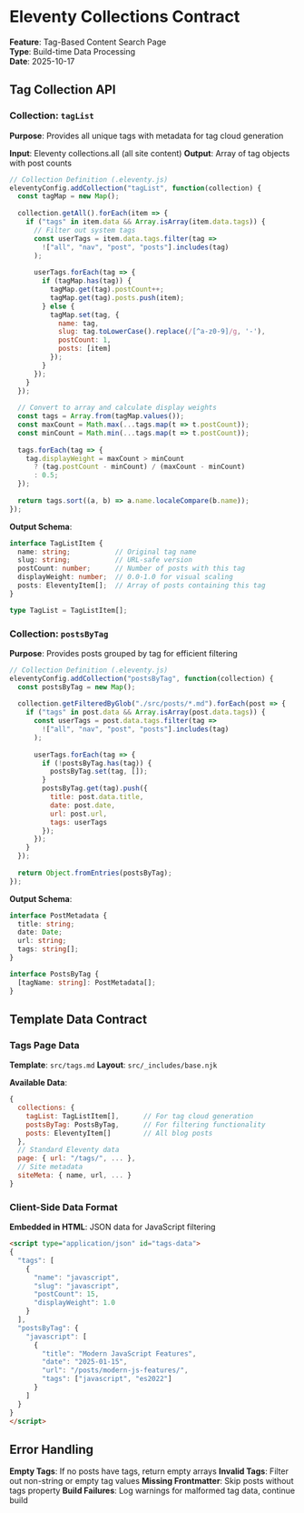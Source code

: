 # Eleventy Collections Contract

**Feature**: Tag-Based Content Search Page  
**Type**: Build-time Data Processing  
**Date**: 2025-10-17

## Tag Collection API

### Collection: `tagList`

**Purpose**: Provides all unique tags with metadata for tag cloud generation

**Input**: Eleventy collections.all (all site content)
**Output**: Array of tag objects with post counts

```javascript
// Collection Definition (.eleventy.js)
eleventyConfig.addCollection("tagList", function(collection) {
  const tagMap = new Map();
  
  collection.getAll().forEach(item => {
    if ("tags" in item.data && Array.isArray(item.data.tags)) {
      // Filter out system tags
      const userTags = item.data.tags.filter(tag => 
        !["all", "nav", "post", "posts"].includes(tag)
      );
      
      userTags.forEach(tag => {
        if (tagMap.has(tag)) {
          tagMap.get(tag).postCount++;
          tagMap.get(tag).posts.push(item);
        } else {
          tagMap.set(tag, {
            name: tag,
            slug: tag.toLowerCase().replace(/[^a-z0-9]/g, '-'),
            postCount: 1,
            posts: [item]
          });
        }
      });
    }
  });
  
  // Convert to array and calculate display weights
  const tags = Array.from(tagMap.values());
  const maxCount = Math.max(...tags.map(t => t.postCount));
  const minCount = Math.min(...tags.map(t => t.postCount));
  
  tags.forEach(tag => {
    tag.displayWeight = maxCount > minCount 
      ? (tag.postCount - minCount) / (maxCount - minCount)
      : 0.5;
  });
  
  return tags.sort((a, b) => a.name.localeCompare(b.name));
});
```

**Output Schema**:
```typescript
interface TagListItem {
  name: string;           // Original tag name
  slug: string;           // URL-safe version
  postCount: number;      // Number of posts with this tag
  displayWeight: number;  // 0.0-1.0 for visual scaling
  posts: EleventyItem[];  // Array of posts containing this tag
}

type TagList = TagListItem[];
```

### Collection: `postsByTag`

**Purpose**: Provides posts grouped by tag for efficient filtering

```javascript
// Collection Definition (.eleventy.js)
eleventyConfig.addCollection("postsByTag", function(collection) {
  const postsByTag = new Map();
  
  collection.getFilteredByGlob("./src/posts/*.md").forEach(post => {
    if ("tags" in post.data && Array.isArray(post.data.tags)) {
      const userTags = post.data.tags.filter(tag => 
        !["all", "nav", "post", "posts"].includes(tag)
      );
      
      userTags.forEach(tag => {
        if (!postsByTag.has(tag)) {
          postsByTag.set(tag, []);
        }
        postsByTag.get(tag).push({
          title: post.data.title,
          date: post.date,
          url: post.url,
          tags: userTags
        });
      });
    }
  });
  
  return Object.fromEntries(postsByTag);
});
```

**Output Schema**:
```typescript
interface PostMetadata {
  title: string;
  date: Date;
  url: string;
  tags: string[];
}

interface PostsByTag {
  [tagName: string]: PostMetadata[];
}
```

## Template Data Contract

### Tags Page Data

**Template**: `src/tags.md`
**Layout**: `src/_includes/base.njk`

**Available Data**:
```javascript
{
  collections: {
    tagList: TagListItem[],      // For tag cloud generation
    postsByTag: PostsByTag,      // For filtering functionality
    posts: EleventyItem[]        // All blog posts
  },
  // Standard Eleventy data
  page: { url: "/tags/", ... },
  // Site metadata
  siteMeta: { name, url, ... }
}
```

### Client-Side Data Format

**Embedded in HTML**: JSON data for JavaScript filtering

```html
<script type="application/json" id="tags-data">
{
  "tags": [
    {
      "name": "javascript",
      "slug": "javascript", 
      "postCount": 15,
      "displayWeight": 1.0
    }
  ],
  "postsByTag": {
    "javascript": [
      {
        "title": "Modern JavaScript Features",
        "date": "2025-01-15",
        "url": "/posts/modern-js-features/",
        "tags": ["javascript", "es2022"]
      }
    ]
  }
}
</script>
```

## Error Handling

**Empty Tags**: If no posts have tags, return empty arrays
**Invalid Tags**: Filter out non-string or empty tag values
**Missing Frontmatter**: Skip posts without tags property
**Build Failures**: Log warnings for malformed tag data, continue build
